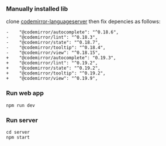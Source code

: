 ### Manually installed lib
clone [codemirror-languageserver](https://github.com/FurqanSoftware/codemirror-languageserver)
then fix depencies as follows:
```
-    "@codemirror/autocomplete": "^0.18.6",
-    "@codemirror/lint": "^0.18.3",
-    "@codemirror/state": "^0.18.7",
-    "@codemirror/tooltip": "^0.18.4",
-    "@codemirror/view": "^0.18.15",
+    "@codemirror/autocomplete": "0.19.3",
+    "@codemirror/lint": "^0.19.2",
+    "@codemirror/state": "^0.19.2",
+    "@codemirror/tooltip": "^0.19.2",
+    "@codemirror/view": "^0.19.9",
```

### Run web app
`npm run dev`

### Run server
```
cd server
npm start
```

